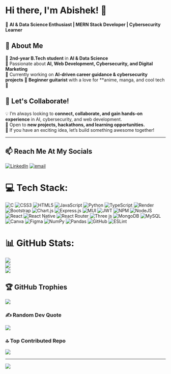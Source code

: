 <!---
Abishek-2425/Abishek-2425 is a ✨ special ✨ repository because its `README.md` (this file) appears on your GitHub profile.
You can click the Preview link to take a look at your changes.
--->
# **Hi there, I'm Abishek! 👋**  
🚀 **AI & Data Science Enthusiast | MERN Stack Developer | Cybersecurity Learner**  

## **🌟 About Me**  
🔹 **2nd-year B.Tech student** in **AI & Data Science**  
🔹 Passionate about **AI, Web Development, Cybersecurity, and Digital Marketing**  
🔹 Currently working on **AI-driven career guidance & cybersecurity projects**
🔹 **Beginner guitarist** with a love for **anime, manga, and cool tech 🎸


<!---

## **🛠 Tech Stack & Skills**  
💻 **Programming:** Python, JavaScript, SQL  
🌐 **Web Development:** MERN Stack (MongoDB, Express.js, React.js, Node.js)  
🛢 **Databases:** MongoDB Atlas, MySQL  
📊 **AI & Data Science:** Machine Learning, Data Analysis  
🛡 **Cybersecurity:** Ethical Hacking, Kali Linux, CTF Challenges  
🎨 **Design & Creativity:** Figma, Canva  

--->

## **🚀 Let's Collaborate!**  
💡 I’m always looking to **connect, collaborate, and gain hands-on experience** in AI, cybersecurity, and web development.  
🎯 Open to **new projects, hackathons, and learning opportunities.**  
💞 If you have an exciting idea, let’s build something awesome together!  

---

## **📫 Reach Me At My Socials**
[![LinkedIn](https://img.shields.io/badge/LinkedIn-%230077B5.svg?logo=linkedin&logoColor=white)](https://linkedin.com/in/abishek-s-1b68042a3) [![email](https://img.shields.io/badge/Email-D14836?logo=gmail&logoColor=white)](mailto:abishek642005@gmail.com) 

# 💻 Tech Stack:
![C](https://img.shields.io/badge/c-%2300599C.svg?style=for-the-badge&logo=c&logoColor=white) ![CSS3](https://img.shields.io/badge/css3-%231572B6.svg?style=for-the-badge&logo=css3&logoColor=white) ![HTML5](https://img.shields.io/badge/html5-%23E34F26.svg?style=for-the-badge&logo=html5&logoColor=white) ![JavaScript](https://img.shields.io/badge/javascript-%23323330.svg?style=for-the-badge&logo=javascript&logoColor=%23F7DF1E) ![Python](https://img.shields.io/badge/python-3670A0?style=for-the-badge&logo=python&logoColor=ffdd54) ![TypeScript](https://img.shields.io/badge/typescript-%23007ACC.svg?style=for-the-badge&logo=typescript&logoColor=white) ![Render](https://img.shields.io/badge/Render-%46E3B7.svg?style=for-the-badge&logo=render&logoColor=white) ![Bootstrap](https://img.shields.io/badge/bootstrap-%238511FA.svg?style=for-the-badge&logo=bootstrap&logoColor=white) ![Chart.js](https://img.shields.io/badge/chart.js-F5788D.svg?style=for-the-badge&logo=chart.js&logoColor=white) ![Express.js](https://img.shields.io/badge/express.js-%23404d59.svg?style=for-the-badge&logo=express&logoColor=%2361DAFB) ![MUI](https://img.shields.io/badge/MUI-%230081CB.svg?style=for-the-badge&logo=mui&logoColor=white) ![JWT](https://img.shields.io/badge/JWT-black?style=for-the-badge&logo=JSON%20web%20tokens) ![NPM](https://img.shields.io/badge/NPM-%23CB3837.svg?style=for-the-badge&logo=npm&logoColor=white) ![NodeJS](https://img.shields.io/badge/node.js-6DA55F?style=for-the-badge&logo=node.js&logoColor=white) ![React](https://img.shields.io/badge/react-%2320232a.svg?style=for-the-badge&logo=react&logoColor=%2361DAFB) ![React Native](https://img.shields.io/badge/react_native-%2320232a.svg?style=for-the-badge&logo=react&logoColor=%2361DAFB) ![React Router](https://img.shields.io/badge/React_Router-CA4245?style=for-the-badge&logo=react-router&logoColor=white) ![Three js](https://img.shields.io/badge/threejs-black?style=for-the-badge&logo=three.js&logoColor=white) ![MongoDB](https://img.shields.io/badge/MongoDB-%234ea94b.svg?style=for-the-badge&logo=mongodb&logoColor=white) ![MySQL](https://img.shields.io/badge/mysql-4479A1.svg?style=for-the-badge&logo=mysql&logoColor=white) ![Canva](https://img.shields.io/badge/Canva-%2300C4CC.svg?style=for-the-badge&logo=Canva&logoColor=white) ![Figma](https://img.shields.io/badge/figma-%23F24E1E.svg?style=for-the-badge&logo=figma&logoColor=white) ![NumPy](https://img.shields.io/badge/numpy-%23013243.svg?style=for-the-badge&logo=numpy&logoColor=white) ![Pandas](https://img.shields.io/badge/pandas-%23150458.svg?style=for-the-badge&logo=pandas&logoColor=white) ![GitHub](https://img.shields.io/badge/github-%23121011.svg?style=for-the-badge&logo=github&logoColor=white) ![ESLint](https://img.shields.io/badge/ESLint-4B3263?style=for-the-badge&logo=eslint&logoColor=white)
# 📊 GitHub Stats:
![](https://github-readme-stats.vercel.app/api?username=Abishek-2425&theme=tokyonight&hide_border=true&include_all_commits=false&count_private=true)<br/>
![](https://github-readme-streak-stats.herokuapp.com/?user=Abishek-2425&theme=tokyonight&hide_border=true)<br/>
![](https://github-readme-stats.vercel.app/api/top-langs/?username=Abishek-2425&theme=tokyonight&hide_border=true&include_all_commits=false&count_private=true&layout=compact)

## 🏆 GitHub Trophies
![](https://github-profile-trophy.vercel.app/?username=Abishek-2425&theme=radical&no-frame=false&no-bg=false&margin-w=4)

### ✍️ Random Dev Quote
![](https://quotes-github-readme.vercel.app/api?type=horizontal&theme=radical)

### 🔝 Top Contributed Repo
![](https://github-contributor-stats.vercel.app/api?username=Abishek-2425&limit=5&theme=tokyonight&combine_all_yearly_contributions=true)

---
[![](https://visitcount.itsvg.in/api?id=Abishek-2425&icon=0&color=3)](https://visitcount.itsvg.in)

<!-- Proudly created with GPRM ( https://gprm.itsvg.in ) -->
